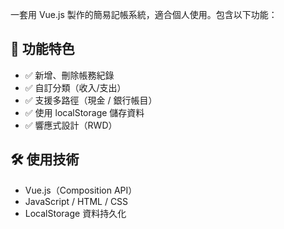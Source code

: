 一套用 Vue.js 製作的簡易記帳系統，適合個人使用。包含以下功能：

## 📌 功能特色
- ✅ 新增、刪除帳務紀錄
- ✅ 自訂分類（收入/支出）
- ✅ 支援多路徑（現金 / 銀行帳目）
- ✅ 使用 localStorage 儲存資料
- ✅ 響應式設計（RWD）

## 🛠 使用技術
- Vue.js（Composition API）
- JavaScript / HTML / CSS
- LocalStorage 資料持久化
